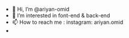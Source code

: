 - 👋 Hi, I’m @ariyan-omid
- 👀 I’m interested in font-end & back-end
- 📫 How to reach me : instagram: ariyan.omid
- 

<!---
ariyan-omid/ariyan-omid is a ✨ special ✨ repository because its `README.md` (this file) appears on your GitHub profile.
You can click the Preview link to take a look at your changes.
--->
